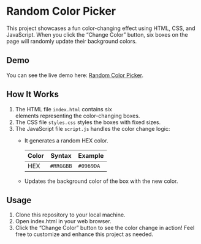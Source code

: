 # Random Color Picker
This project showcases a fun color-changing effect using HTML, CSS, and JavaScript. When you click the “Change Color” button, six boxes on the page will randomly update their background colors.

## Demo
You can see the live demo here: [Random Color Picker](https://ksaiprashanth.github.io/random-color-picker/).

## How It Works
1. The HTML file `index.html` contains six <div> elements representing the color-changing boxes.
2. The CSS file `styles.css` styles the boxes with fixed sizes.
3. The JavaScript file `script.js` handles the color change logic:
    - It generates a random HEX color.

      |Color|Syntax|Example|
      |---|---------|---------|
      |HEX|`#RRGGBB`|`#0969DA`|
    
    - Updates the background color of the box with the new color.

      

## Usage
1. Clone this repository to your local machine.
2. Open index.html in your web browser.
3. Click the “Change Color” button to see the color change in action!
Feel free to customize and enhance this project as needed.
